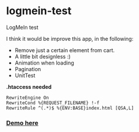 # logmein-test
LogMeIn test

I think it would be improve this app, in the following:
 - Remove just a certain element from cart.
 - A little bit designless :)
 - Animation when loading
 - Pagination 
 - UnitTest
 
 
 **.htaccess needed** 
```
RewriteEngine On
RewriteCond %{REQUEST_FILENAME} !-f
RewriteRule ^(.*)$ %{ENV:BASE}index.html [QSA,L]
```
<a href="https://svensson1982.github.io/logmein-test/"><h3>Demo here</h3></a>
